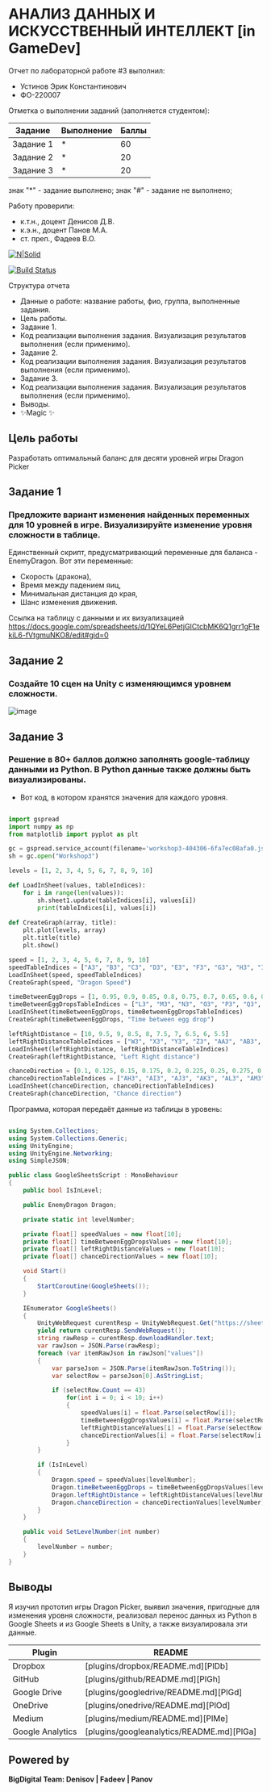 # АНАЛИЗ ДАННЫХ И ИСКУССТВЕННЫЙ ИНТЕЛЛЕКТ [in GameDev]
Отчет по лабораторной работе #3 выполнил:
- Устинов Эрик Константинович
- ФО-220007

Отметка о выполнении заданий (заполняется студентом):

| Задание | Выполнение | Баллы |
| ------ | ------ | ------ |
| Задание 1 | * | 60 |
| Задание 2 | * | 20 |
| Задание 3 | * | 20 |

знак "*" - задание выполнено; знак "#" - задание не выполнено;

Работу проверили:
- к.т.н., доцент Денисов Д.В.
- к.э.н., доцент Панов М.А.
- ст. преп., Фадеев В.О.

[![N|Solid](https://cldup.com/dTxpPi9lDf.thumb.png)](https://nodesource.com/products/nsolid)

[![Build Status](https://travis-ci.org/joemccann/dillinger.svg?branch=master)](https://travis-ci.org/joemccann/dillinger)

Структура отчета

- Данные о работе: название работы, фио, группа, выполненные задания.
- Цель работы.
- Задание 1.
- Код реализации выполнения задания. Визуализация результатов выполнения (если применимо).
- Задание 2.
- Код реализации выполнения задания. Визуализация результатов выполнения (если применимо).
- Задание 3.
- Код реализации выполнения задания. Визуализация результатов выполнения (если применимо).
- Выводы.
- ✨Magic ✨

## Цель работы
Разработать оптимальный баланс для десяти уровней игры Dragon Picker

## Задание 1
### Предложите вариант изменения найденных переменных для 10 уровней в игре. Визуализируйте изменение уровня сложности в таблице.

Единственный скрипт, предусматривающий переменные для баланса - EnemyDragon. Вот эти переменные:
- Скорость (дракона),
- Время между падением яиц,
- Минимальная дистанция до края,
- Шанс изменения движения.

Ссылка на таблицу с данными и их визуализацией https://docs.google.com/spreadsheets/d/1QYeL6PetjGICtcbMK6Q1grr1gF1ekiL6-fVtgmuNKO8/edit#gid=0

## Задание 2
### Создайте 10 сцен на Unity с изменяющимся уровнем сложности.

![image](https://github.com/Usterik/Workshop3/assets/149312199/37f42f8c-812d-4057-84bb-1c6256fdf362)


## Задание 3
### Решение в 80+ баллов должно заполнять google-таблицу данными из Python. В Python данные также должны быть визуализированы.

- Вот код, в котором хранятся значения для каждого уровня.

```py

import gspread
import numpy as np
from matplotlib import pyplot as plt 

gc = gspread.service_account(filename='workshop3-404306-6fa7ec08afa0.json')
sh = gc.open("Workshop3")

levels = [1, 2, 3, 4, 5, 6, 7, 8, 9, 10]

def LoadInSheet(values, tableIndices):
    for i in range(len(values)):
        sh.sheet1.update(tableIndices[i], values[i])
        print(tableIndices[i], values[i])
            
def CreateGraph(array, title):
    plt.plot(levels, array)  
    plt.title(title)
    plt.show()

speed = [1, 2, 3, 4, 5, 6, 7, 8, 9, 10]
speedTableIndices = ["A3", "B3", "C3", "D3", "E3", "F3", "G3", "H3", "I3", "J3"]
LoadInSheet(speed, speedTableIndices)
CreateGraph(speed, "Dragon Speed")

timeBetweenEggDrops = [1, 0.95, 0.9, 0.85, 0.8, 0.75, 0.7, 0.65, 0.6, 0.55]
timeBetweenEggDropsTableIndices = ["L3", "M3", "N3", "O3", "P3", "Q3", "R3", "S3", "T3", "U3"]
LoadInSheet(timeBetweenEggDrops, timeBetweenEggDropsTableIndices)
CreateGraph(timeBetweenEggDrops, "Time between egg drop")

leftRightDistance = [10, 9.5, 9, 8.5, 8, 7.5, 7, 6.5, 6, 5.5]
leftRightDistanceTableIndices = ["W3", "X3", "Y3", "Z3", "AA3", "AB3", "AC3", "AD3", "AE3", "AF3"]
LoadInSheet(leftRightDistance, leftRightDistanceTableIndices)
CreateGraph(leftRightDistance, "Left Right distance")

chanceDirection = [0.1, 0.125, 0.15, 0.175, 0.2, 0.225, 0.25, 0.275, 0.3, 0.325]
chanceDirectionTableIndices = ["AH3", "AI3", "AJ3", "AK3", "AL3", "AM3", "AN3", "AO3", "AP3", "AQ3"]
LoadInSheet(chanceDirection, chanceDirectionTableIndices)
CreateGraph(chanceDirection, "Chance direction")

```

Программа, которая передаёт данные из таблицы в уровень:

```cs

using System.Collections;
using System.Collections.Generic;
using UnityEngine;
using UnityEngine.Networking;
using SimpleJSON;

public class GoogleSheetsScript : MonoBehaviour
{
    public bool IsInLevel;

    public EnemyDragon Dragon;

    private static int levelNumber;

    private float[] speedValues = new float[10];
    private float[] timeBetweenEggDropsValues = new float[10];
    private float[] leftRightDistanceValues = new float[10];
    private float[] chanceDirectionValues = new float[10];

    void Start()
    {
        StartCoroutine(GoogleSheets());
    }

    IEnumerator GoogleSheets()
    {
        UnityWebRequest curentResp = UnityWebRequest.Get("https://sheets.googleapis.com/v4/spreadsheets/1QYeL6PetjGICtcbMK6Q1grr1gF1ekiL6-fVtgmuNKO8/values/BigDigital GameLab?key=AIzaSyAvxYBlRZvQMHgMSC1VtTLLUhGM268NIy4");
        yield return curentResp.SendWebRequest();
        string rawResp = curentResp.downloadHandler.text;
        var rawJson = JSON.Parse(rawResp);
        foreach (var itemRawJson in rawJson["values"])
        {
            var parseJson = JSON.Parse(itemRawJson.ToString());
            var selectRow = parseJson[0].AsStringList;

            if (selectRow.Count == 43)
                for(int i = 0; i < 10; i++)
                {
                    speedValues[i] = float.Parse(selectRow[i]);
                    timeBetweenEggDropsValues[i] = float.Parse(selectRow[i + 11]);
                    leftRightDistanceValues[i] = float.Parse(selectRow[i + 22]);
                    chanceDirectionValues[i] = float.Parse(selectRow[i + 33]);
                }
        }

        if (IsInLevel)
        {
            Dragon.speed = speedValues[levelNumber];
            Dragon.timeBetweenEggDrops = timeBetweenEggDropsValues[levelNumber];
            Dragon.leftRightDistance = leftRightDistanceValues[levelNumber];
            Dragon.chanceDirection = chanceDirectionValues[levelNumber];
        }
    }

    public void SetLevelNumber(int number)
    {
        levelNumber = number;
    }
}


```


## Выводы

Я изучил прототип игры Dragon Picker, выявил значения, пригодные для изменения уровня сложности, реализовал перенос данных из Python в Google Sheets и из Google Sheets в Unity, а также визуалировала эти данные.

| Plugin | README |
| ------ | ------ |
| Dropbox | [plugins/dropbox/README.md][PlDb] |
| GitHub | [plugins/github/README.md][PlGh] |
| Google Drive | [plugins/googledrive/README.md][PlGd] |
| OneDrive | [plugins/onedrive/README.md][PlOd] |
| Medium | [plugins/medium/README.md][PlMe] |
| Google Analytics | [plugins/googleanalytics/README.md][PlGa] |

## Powered by

**BigDigital Team: Denisov | Fadeev | Panov**
